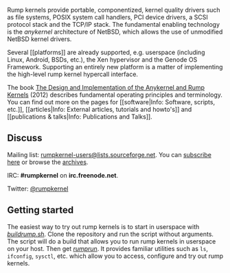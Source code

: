 Rump kernels provide portable, componentized, kernel quality drivers
such as file systems, POSIX system call handlers, PCI device drivers,
a SCSI protocol stack and the TCP/IP stack.
The fundamental enabling technology is the _anykernel_ architecture 
of NetBSD, which allows the use of unmodified NetBSD kernel drivers.

Several [[platforms]] are already supported, e.g. userspace (including Linux, Android, BSDs, etc.),
the Xen hypervisor and the Genode OS Framework.  Supporting an entirely new platform is a matter
of implementing the high-level rump kernel hypercall interface.

The book
[The Design and Implementation of the Anykernel and Rump Kernels](http://lib.tkk.fi/Diss/2012/isbn9789526049175/isbn9789526049175.pdf) (2012) describes fundamental operating principles and terminology.  You can find out more on the pages for [[software|Info: Software, scripts, etc.]], [[articles|Info: External articles, tutorials and howto's]] and [[publications & talks|Info: Publications and Talks]].

## Discuss

Mailing list: rumpkernel-users@lists.sourceforge.net.  You can [subscribe here](https://lists.sourceforge.net/lists/listinfo/rumpkernel-users) or browse the [archives](http://blog.gmane.org/gmane.comp.rumpkernel.user).

IRC: **\#rumpkernel** on **irc.freenode.net**.

Twitter: [@rumpkernel](https://twitter.com/rumpkernel)


## Getting started

The easiest way to try out rump kernels is to start in
userspace with [_buildrump.sh_](http://repo.rumpkernel.org/buildrump.sh).
Clone the repository and run the script without arguments.
The script will do a build that allows you to run rump kernels
in userspace on your host.  Then get [_rumprun_](http://repo.rumpkernel.org/rumprun).  It
provides familiar utilities such as `ls`, `ifconfig`, `sysctl`, etc.
which allow you to access, configure and try out rump kernels.
